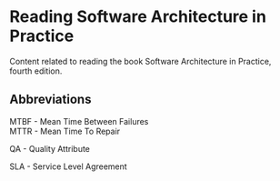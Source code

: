 # Reading Software Architecture in Practice

Content related to reading the book Software Architecture in Practice, fourth edition.

## Abbreviations

MTBF - Mean Time Between Failures  
MTTR - Mean Time To Repair  

QA - Quality Attribute  

SLA - Service Level Agreement  
